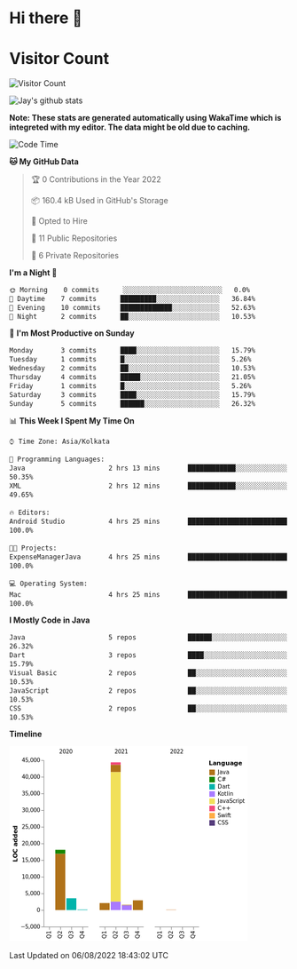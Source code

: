 # Hi there 👋 

# Visitor Count
![Visitor Count](https://profile-counter.glitch.me/jay-buddhdev/count.svg)

![Jay's github stats](https://github-readme-stats.vercel.app/api?username=jay-buddhdev&show_icons=true&theme=chartreuse-dark)

**Note: These stats are generated automatically using WakaTime which is integreted with my editor. The data might be old due to caching.**

<!--START_SECTION:waka-->
![Code Time](http://img.shields.io/badge/Code%20Time-133%20hrs%2050%20mins-blue)

**🐱 My GitHub Data** 

> 🏆 0 Contributions in the Year 2022
 > 
> 📦 160.4 kB Used in GitHub's Storage 
 > 
> 💼 Opted to Hire
 > 
> 📜 11 Public Repositories 
 > 
> 🔑 6 Private Repositories  
 > 
**I'm a Night 🦉** 

```text
🌞 Morning    0 commits      ░░░░░░░░░░░░░░░░░░░░░░░░░   0.0% 
🌆 Daytime    7 commits      █████████░░░░░░░░░░░░░░░░   36.84% 
🌃 Evening    10 commits     █████████████░░░░░░░░░░░░   52.63% 
🌙 Night      2 commits      ██░░░░░░░░░░░░░░░░░░░░░░░   10.53%

```
📅 **I'm Most Productive on Sunday** 

```text
Monday       3 commits      ████░░░░░░░░░░░░░░░░░░░░░   15.79% 
Tuesday      1 commits      █░░░░░░░░░░░░░░░░░░░░░░░░   5.26% 
Wednesday    2 commits      ██░░░░░░░░░░░░░░░░░░░░░░░   10.53% 
Thursday     4 commits      █████░░░░░░░░░░░░░░░░░░░░   21.05% 
Friday       1 commits      █░░░░░░░░░░░░░░░░░░░░░░░░   5.26% 
Saturday     3 commits      ████░░░░░░░░░░░░░░░░░░░░░   15.79% 
Sunday       5 commits      ██████░░░░░░░░░░░░░░░░░░░   26.32%

```


📊 **This Week I Spent My Time On** 

```text
⌚︎ Time Zone: Asia/Kolkata

💬 Programming Languages: 
Java                     2 hrs 13 mins       ████████████░░░░░░░░░░░░░   50.35% 
XML                      2 hrs 12 mins       ████████████░░░░░░░░░░░░░   49.65%

🔥 Editors: 
Android Studio           4 hrs 25 mins       █████████████████████████   100.0%

🐱‍💻 Projects: 
ExpenseManagerJava       4 hrs 25 mins       █████████████████████████   100.0%

💻 Operating System: 
Mac                      4 hrs 25 mins       █████████████████████████   100.0%

```

**I Mostly Code in Java** 

```text
Java                     5 repos             ██████░░░░░░░░░░░░░░░░░░░   26.32% 
Dart                     3 repos             ████░░░░░░░░░░░░░░░░░░░░░   15.79% 
Visual Basic             2 repos             ██░░░░░░░░░░░░░░░░░░░░░░░   10.53% 
JavaScript               2 repos             ██░░░░░░░░░░░░░░░░░░░░░░░   10.53% 
CSS                      2 repos             ██░░░░░░░░░░░░░░░░░░░░░░░   10.53%

```


**Timeline**

![Chart not found](https://raw.githubusercontent.com/jay-buddhdev/jay-buddhdev/master/charts/bar_graph.png) 


 Last Updated on 06/08/2022 18:43:02 UTC
<!--END_SECTION:waka-->


